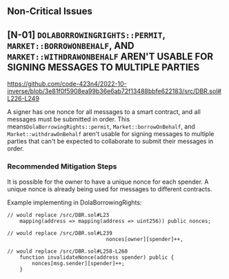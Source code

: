 ## Non-Critical Issues

## [N-01] `DOLABORROWINGRIGHTS::PERMIT`, `MARKET::BORROWONBEHALF`, AND `MARKET::WITHDRAWONBEHALF` AREN'T USABLE FOR SIGNING MESSAGES TO MULTIPLE PARTIES
https://github.com/code-423n4/2022-10-inverse/blob/3e81f0f5908ea99b36e6ab72f13488bbfe622183/src/DBR.sol#L226-L249

A signer has one nonce for all messages to a smart contract, and all messages must be submitted in order. This means`DolaBorrowingRights::permit`, `Market::borrowOnBehalf`, and `Market::withdrawOnBehalf` aren't usable for signing messages to multiple parties that can't be expected to collaborate to submit their messages in order.

### Recommended Mitigation Steps
It is possible for the owner to have a unique nonce for each spender. A unique nonce is already being used for messages to different contracts.

Example implementing in DolaBorrowingRights:
```solidity
// would replace /src/DBR.sol#L23
    mapping(address => mapping(address => uint256)) public nonces;
    
// would replace /src/DBR.sol#L239
                                nonces[owner][spender]++,
                                
// would replace /src/DBR.sol#L258-L260
    function invalidateNonce(address spender) public {
        nonces[msg.sender][spender]++;
    }
```